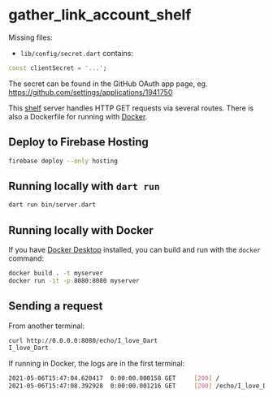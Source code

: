 # gather_link_account_shelf

Missing files:

- `lib/config/secret.dart` contains:

```dart
const clientSecret = '...';
```

The secret can be found in the GitHub OAuth app page, eg. <https://github.com/settings/applications/1941750>

This [shelf](https://pub.dev/packages/shelf) server handles HTTP GET requests via
several routes. There is also a Dockerfile for running with [Docker](https://www.docker.com/).

## Deploy to Firebase Hosting

```sh
firebase deploy --only hosting
```

## Running locally with `dart run`

```sh
dart run bin/server.dart
```

## Running locally with Docker

If you have [Docker Desktop](https://www.docker.com/get-started) installed, you
can build and run with the `docker` command:

```sh
docker build . -t myserver
docker run -it -p 8080:8080 myserver
```

## Sending a request

From another terminal:

```sh
curl http://0.0.0.0:8080/echo/I_love_Dart
I_love_Dart
```

If running in Docker, the logs are in the first terminal:

```sh
2021-05-06T15:47:04.620417  0:00:00.000158 GET     [200] /
2021-05-06T15:47:08.392928  0:00:00.001216 GET     [200] /echo/I_love_Dart
```
